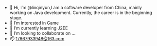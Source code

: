 - 👋 Hi, I’m @linqinyun,I am a software developer from China, mainly working on Java development. Currently, the career is in the beginning stage.
- 👀 I’m interested in Game
- 🌱 I’m currently learning J2EE
- 💞️ I’m looking to collaborate on ...
- 📫 17667933948@163.com
